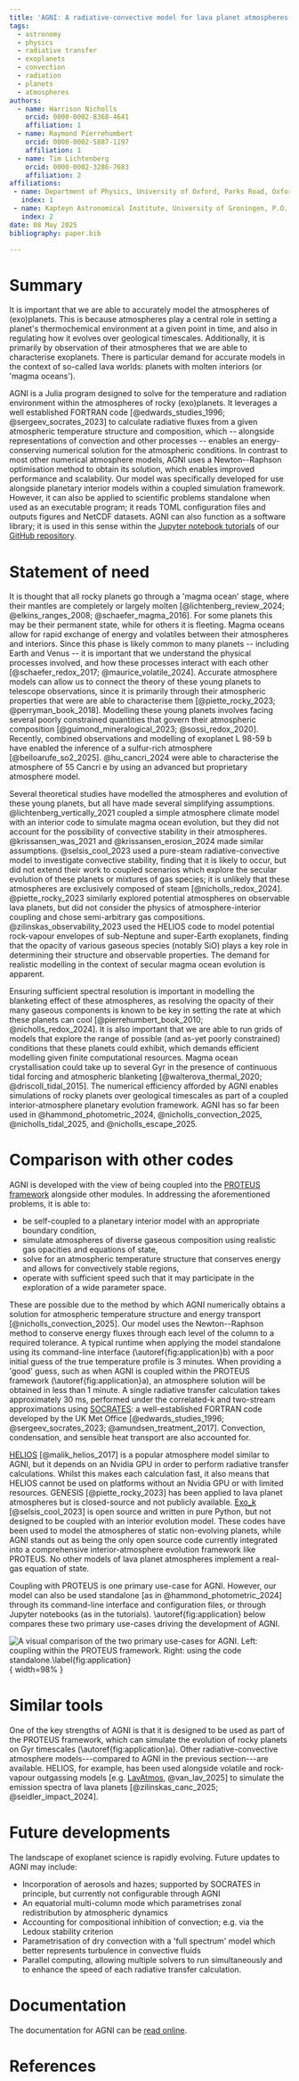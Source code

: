 ```yaml
---
title: 'AGNI: A radiative-convective model for lava planet atmospheres'
tags:
  - astronomy
  - physics
  - radiative transfer
  - exoplanets
  - convection
  - radiation
  - planets
  - atmospheres
authors:
  - name: Harrison Nicholls
    orcid: 0000-0002-8368-4641
    affiliation: 1
  - name: Raymond Pierrehumbert
    orcid: 0000-0002-5887-1197
    affiliation: 1
  - name: Tim Lichtenberg
    orcid: 0000-0002-3286-7683
    affiliation: 2
affiliations:
 - name: Department of Physics, University of Oxford, Parks Road, Oxford OX1 3PU, UK
   index: 1
 - name: Kapteyn Astronomical Institute, University of Groningen, P.O. Box 800, 9700 AV Groningen, The Netherlands
   index: 2
date: 08 May 2025
bibliography: paper.bib

---
```


# Summary

It is important that we are able to accurately model the atmospheres of (exo)planets. This is because atmospheres play a central role in setting a planet's thermochemical environment at a given point in time, and also in regulating how it evolves over geological timescales. Additionally, it is primarily by observation of their atmospheres that we are able to characterise exoplanets. There is particular demand for accurate models in the context of so-called lava worlds: planets with molten interiors (or 'magma oceans').

AGNI is a Julia program designed to solve for the temperature and radiation environment within the atmospheres of rocky (exo)planets. It leverages a well established FORTRAN code [@edwards_studies_1996; @sergeev_socrates_2023] to calculate radiative fluxes from a given atmospheric temperature structure and composition, which -- alongside representations of convection and other processes -- enables an energy-conserving numerical solution for the atmospheric conditions. In contrast to most other numerical atmosphere models, AGNI uses a Newton--Raphson optimisation method to obtain its solution, which enables improved performance and scalability. Our model was specifically developed for use alongside planetary interior models within a coupled simulation framework. However, it can also be applied to scientific problems standalone when used as an executable program; it reads TOML configuration files and outputs figures and NetCDF datasets. AGNI can also function as a software library; it is used in this sense within the [Jupyter notebook tutorials](https://github.com/nichollsh/AGNI/tree/main/tutorials) of our [GitHub repository](https://nichollsh.github.io/AGNI/dev/).

# Statement of need

It is thought that all rocky planets go through a 'magma ocean' stage, where their mantles are completely or largely molten [@lichtenberg_review_2024; @elkins_ranges_2008; @schaefer_magma_2016]. For some planets this may be their permanent state, while for others it is fleeting. Magma oceans allow for rapid exchange of energy and volatiles between their atmospheres and interiors. Since this phase is likely common to many planets -- including Earth and Venus -- it is important that we understand the physical processes involved, and how these processes interact with each other [@schaefer_redox_2017; @maurice_volatile_2024]. Accurate atmosphere models can allow us to connect the theory of these young planets to telescope observations, since it is primarily through their atmospheric properties that were are able to characterise them [@piette_rocky_2023; @perryman_book_2018]. Modelling these young planets involves facing several poorly constrained quantities that govern their atmospheric composition [@guimond_mineralogical_2023; @sossi_redox_2020]. Recently, combined observations and modelling of exoplanet L 98-59 b have enabled the inference of a sulfur-rich atmosphere [@belloarufe_so2_2025]. @hu_cancri_2024 were able to characterise the atmosphere of 55 Cancri e by using an advanced but proprietary atmosphere model.

Several theoretical studies have modelled the atmospheres and evolution of these young planets, but all have made several simplifying assumptions. @lichtenberg_vertically_2021 coupled a simple atmosphere climate model with an interior code to simulate magma ocean evolution, but they did not account for the possibility of convective stability in their atmospheres. @krissansen_was_2021 and @krissansen_erosion_2024 made similar assumptions. @selsis_cool_2023 used a pure-steam radiative-convective model to investigate convective stability, finding that it is likely to occur, but did not extend their work to coupled scenarios which explore the secular evolution of these planets or mixtures of gas species; it is unlikely that these atmospheres are exclusively composed of steam [@nicholls_redox_2024]. @piette_rocky_2023 similarly explored potential atmospheres on observable lava planets, but did not consider the physics of atmosphere-interior coupling and chose semi-arbitrary gas compositions. @zilinskas_observability_2023 used the HELIOS code to model potential rock-vapour envelopes of sub-Neptune and super-Earth exoplanets, finding that the opacity of various gaseous species (notably SiO) plays a key role in determining their structure and observable properties. The demand for realistic modelling in the context of secular magma ocean evolution is apparent.

Ensuring sufficient spectral resolution is important in modelling the blanketing effect of these atmospheres, as resolving the opacity of their many gaseous components  is known to be key in setting the rate at which these planets can cool [@pierrehumbert_book_2010; @nicholls_redox_2024]. It is also important that we are able to run grids of models that explore the range of possible (and as-yet poorly constrained) conditions that these planets could exhibit, which demands efficient modelling given finite computational resources. Magma ocean crystallisation could take up to several Gyr in the presence of continuous tidal forcing and atmospheric blanketing [@walterova_thermal_2020; @driscoll_tidal_2015]. The numerical efficiency afforded by AGNI enables simulations of rocky planets over geological timescales as part of a coupled interior-atmosphere planetary evolution framework. AGNI has so far been used in @hammond_photometric_2024, @nicholls_convection_2025, @nicholls_tidal_2025, and @nicholls_escape_2025.

# Comparison with other codes

AGNI is developed with the view of being coupled into the [PROTEUS framework](https://fwl-proteus.readthedocs.io/) alongside other modules. In addressing the aforementioned problems, it is able to:

* be self-coupled to a planetary interior model with an appropriate boundary condition,
* simulate atmospheres of diverse gaseous composition using realistic gas opacities and equations of state,
* solve for an atmospheric temperature structure that conserves energy and allows for convectively stable regions,
* operate with sufficient speed such that it may participate in the exploration of a wide parameter space.

These are possible due to the method by which AGNI numerically obtains a solution for atmospheric temperature structure and energy transport [@nicholls_convection_2025]. Our model uses the Newton--Raphson method to conserve energy fluxes through each level of the column to a required tolerance. A typical runtime when applying the model standalone using its command-line interface (\autoref{fig:application}b) with a poor initial guess of the true temperature profile is 3 minutes. When providing a 'good' guess, such as when AGNI is coupled within the PROTEUS framework (\autoref{fig:application}a), an atmosphere solution will be obtained in less than 1 minute. A single radiative transfer calculation takes approximately 30 ms, performed under the correlated-k and two-stream approximations using [SOCRATES](https://github.com/nichollsh/SOCRATES): a well-established FORTRAN code developed by the UK Met Office [@edwards_studies_1996; @sergeev_socrates_2023; @amundsen_treatment_2017]. Convection, condensation, and sensible heat transport are also accounted for.

[HELIOS](https://github.com/exoclime/HELIOS) [@malik_helios_2017] is a popular atmosphere model similar to AGNI, but it depends on an Nvidia GPU in order to perform radiative transfer calculations. Whilst this makes each calculation fast, it also means that HELIOS cannot be used on platforms without an Nvidia GPU or with limited resources. GENESIS [@piette_rocky_2023] has been applied to lava planet atmospheres but is closed-source and not publicly available. [Exo_k](https://perso.astrophy.u-bordeaux.fr/~jleconte/exo_k-doc/index.html) [@selsis_cool_2023] is open source and written in pure Python, but not designed to be coupled with an interior evolution model. These codes have been used to model the atmospheres of static non-evolving planets, while AGNI stands out as being the only open source code currently integrated into a comprehensive interior-atmosphere evolution framework like PROTEUS. No other models of lava planet atmospheres implement a real-gas equation of state.

Coupling with PROTEUS is one primary use-case for AGNI. However, our model can also be used standalone [as in @hammond_photometric_2024] through its command-line interface and configuration files, or through Jupyter notebooks (as in the tutorials). \autoref{fig:application} below compares these two primary use-cases driving the development of AGNI.

![A visual comparison of the two primary use-cases for AGNI. Left: coupling within the PROTEUS framework. Right: using the code standalone.\label{fig:application}](application.svg){ width=98% }

# Similar tools

One of the key strengths of AGNI is that it is designed to be used as part of the PROTEUS framework, which can simulate the evolution of rocky planets on Gyr timescales (\autoref{fig:application}a). Other radiative-convective atmosphere models---compared to AGNI in the previous section---are available. HELIOS, for example, has been used alongside volatile and rock-vapour outgassing models [e.g. [LavAtmos](https://github.com/cvbuchem/LavAtmos), @van_lav_2025] to simulate the emission spectra of lava planets [@zilinskas_canc_2025; @seidler_impact_2024].

# Future developments

The landscape of exoplanet science is rapidly evolving. Future updates to AGNI may include:

* Incorporation of aerosols and hazes; supported by SOCRATES in principle, but currently not configurable through AGNI
* An equatorial multi-column mode which parametrises zonal redistribution by atmospheric dynamics
* Accounting for compositional inhibition of convection; e.g. via the Ledoux stability criterion
* Parametrisation of dry convection with a 'full spectrum' model which better represents turbulence in convective fluids
* Parallel computing, allowing multiple solvers to run simultaneously and to enhance the speed of each radiative transfer calculation.

# Documentation

The documentation for AGNI can be [read online](https://nichollsh.github.io/AGNI/).

# References
